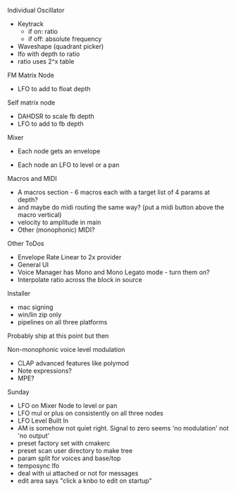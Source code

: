 Individual Oscillator

- Keytrack
  - if on: ratio
  - if off: absolute frequency
- Waveshape (quadrant picker)
- lfo with depth to ratio
- ratio uses 2^x table

FM Matrix Node
- LFO to add to float depth

Self matrix node
+ DAHDSR to scale fb depth
+ LFO to add to fb depth

Mixer
+ Each node gets an envelope 
- Each node an LFO to level or a pan

Macros and MIDI
- A macros section - 6 macros each with a target list of 4 params at depth?
- and maybe do midi routing the same way? (put a midi button above the macro vertical)
- velocity to amplitude in main
- Other (monophonic) MIDI?

Other ToDos
- Envelope Rate Linear to 2x provider
- General UI
- Voice Manager has Mono and Mono Legato mode - turn them on?
- Interpolate ratio across the block in source

Installer
- mac signing
- win/lin zip only
- pipelines on all three platforms

Probably ship at this point but then

Non-monophonic voice level modulation
- CLAP advanced features like polymod
- Note expressions?
- MPE?


Sunday
- LFO on Mixer Node to level or pan
- LFO mul or plus on consistently on all three nodes
- LFO Level Built In
- AM is somehow not quiet right. Signal to zero seems 'no modulation' not 'no output' 
- preset factory set with cmakerc
- preset scan user directory to make tree
- param split for voices and base/top
- temposync lfo
- deal with ui attached or not for messages
- edit area says "click a knbo to edit on startup"